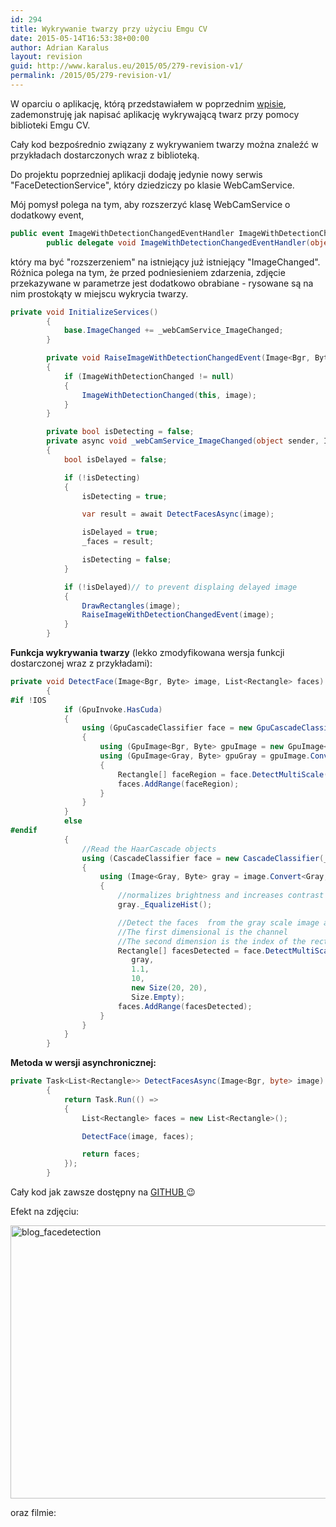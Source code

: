 ```yaml
---
id: 294
title: Wykrywanie twarzy przy użyciu Emgu CV
date: 2015-05-14T16:53:38+00:00
author: Adrian Karalus
layout: revision
guid: http://www.karalus.eu/2015/05/279-revision-v1/
permalink: /2015/05/279-revision-v1/
---
```

W oparciu o aplikację, którą przedstawiałem w poprzednim <a href="http://www.karalus.eu/2015/04/obraz-z-kamerki-przy-uzyciu-emgu-cv/" target="_blank">wpisie</a>, zademonstruję jak napisać aplikację wykrywającą twarz przy pomocy biblioteki Emgu CV.  
<!--more-->

  
Cały kod bezpośrednio związany z wykrywaniem twarzy można znaleźć w przykładach dostarczonych wraz z biblioteką.

Do projektu poprzedniej aplikacji dodaję jedynie nowy serwis "FaceDetectionService", który dziedziczy po klasie WebCamService.

Mój pomysł polega na tym, aby rozszerzyć klasę WebCamService o dodatkowy event,

```csharp
public event ImageWithDetectionChangedEventHandler ImageWithDetectionChanged;
        public delegate void ImageWithDetectionChangedEventHandler(object sender, Image<Bgr, Byte> image);
```

który ma być "rozszerzeniem" na istniejący już istniejący "ImageChanged".  
Różnica polega na tym, że przed podniesieniem zdarzenia, zdjęcie przekazywane w parametrze jest dodatkowo obrabiane - rysowane są na nim prostokąty w miejscu wykrycia twarzy.

```csharp
private void InitializeServices()
        {
            base.ImageChanged += _webCamService_ImageChanged;
        }

        private void RaiseImageWithDetectionChangedEvent(Image<Bgr, Byte> image)
        {
            if (ImageWithDetectionChanged != null)
            {
                ImageWithDetectionChanged(this, image);
            }
        }

        private bool isDetecting = false;
        private async void _webCamService_ImageChanged(object sender, Image<Bgr, byte> image)
        {
            bool isDelayed = false;

            if (!isDetecting)
            {
                isDetecting = true;

                var result = await DetectFacesAsync(image);

                isDelayed = true;
                _faces = result;

                isDetecting = false;
            }

            if (!isDelayed)// to prevent displaing delayed image
            {
                DrawRectangles(image);
                RaiseImageWithDetectionChangedEvent(image);
            }
        }

```

**Funkcja wykrywania twarzy** (lekko zmodyfikowana wersja funkcji dostarczonej wraz z przykładami):

```csharp
private void DetectFace(Image<Bgr, Byte> image, List<Rectangle> faces)
        {
#if !IOS
            if (GpuInvoke.HasCuda)
            {
                using (GpuCascadeClassifier face = new GpuCascadeClassifier(_faceFileName))
                {
                    using (GpuImage<Bgr, Byte> gpuImage = new GpuImage<Bgr, byte>(image))
                    using (GpuImage<Gray, Byte> gpuGray = gpuImage.Convert<Gray, Byte>())
                    {
                        Rectangle[] faceRegion = face.DetectMultiScale(gpuGray, 1.1, 10, Size.Empty);
                        faces.AddRange(faceRegion);
                    }
                }
            }
            else
#endif
            {
                //Read the HaarCascade objects
                using (CascadeClassifier face = new CascadeClassifier(_faceFileName))
                {
                    using (Image<Gray, Byte> gray = image.Convert<Gray, Byte>()) //Convert it to Grayscale
                    {
                        //normalizes brightness and increases contrast of the image
                        gray._EqualizeHist();

                        //Detect the faces  from the gray scale image and store the locations as rectangle
                        //The first dimensional is the channel
                        //The second dimension is the index of the rectangle in the specific channel
                        Rectangle[] facesDetected = face.DetectMultiScale(
                           gray,
                           1.1,
                           10,
                           new Size(20, 20),
                           Size.Empty);
                        faces.AddRange(facesDetected);
                    }
                }
            }
        }

```

**Metoda w wersji asynchronicznej:**

```csharp
private Task<List<Rectangle>> DetectFacesAsync(Image<Bgr, byte> image)
        {
            return Task.Run(() =>
            {
                List<Rectangle> faces = new List<Rectangle>();

                DetectFace(image, faces);

                return faces;
            });
        }
```

 

Cały kod jak zawsze dostępny na <a href="https://github.com/RamzesBlog/FaceDetection" target="_blank">GITHUB </a>😉

Efekt na zdjęciu:

[<img class="alignnone size-full wp-image-282" src="https://i2.wp.com/www.karalus.eu/wp-content/uploads/2015/05/blog_facedetection.png?resize=657%2C437" alt="blog_facedetection" width="657" height="437" srcset="https://i2.wp.com/www.karalus.eu/wp-content/uploads/2015/05/blog_facedetection.png?w=657 657w, https://i2.wp.com/www.karalus.eu/wp-content/uploads/2015/05/blog_facedetection.png?resize=300%2C200 300w" sizes="(max-width: 657px) 100vw, 657px" data-recalc-dims="1" />](https://i2.wp.com/www.karalus.eu/wp-content/uploads/2015/05/blog_facedetection.png)

oraz filmie:

<span class="embed-youtube" style="text-align:center; display: block;"></span>